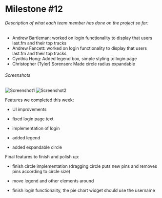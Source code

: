 # Milestone #12
###### Description of what each team member has done on the project so far:
* Andrew Bartleman: worked on login functionality to display that users last.fm and their top tracks
* Andrew Fancett: worked on login functionality to display that users last.fm and their top tracks
* Cynthia Hong: Added legend box, simple styling to login page
* Christopher (Tyler) Sorensen: Made circle radius expandable
###### Screenshots

![Screenshot1](https://github.com/SpiritRushAhri/team17/blob/master/images/login12.PNG?raw=true "Login page")
![Screenshot2](https://github.com/SpiritRushAhri/team17/blob/master/images/UI12.PNG?raw=true "UI example")

Features we completed this week:

* UI improvements

* fixed login page text 

* implementation of login

* added legend

* added expandable circle

Final features to finish and polish up:

* finish circle implementation (dragging circle puts new pins and removes pins according to circle size)

* move legend and other elements around

* finish login functionality, the pie chart widget should use the username
